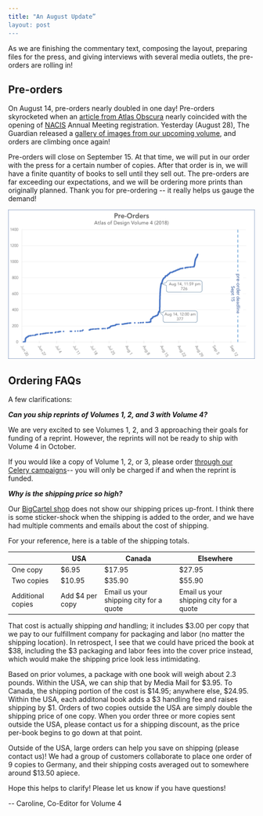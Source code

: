```yaml
---
title: "An August Update”
layout: post
---
```



As we are finishing the commentary text, composing the layout, preparing files for the press, and giving interviews with several media outlets, the pre-orders are rolling in!  


## Pre-orders

On August 14, pre-orders nearly doubled in one day! Pre-orders skyrocketed when an [article from Atlas Obscura](https://www.atlasobscura.com/articles/best-new-maps-2018) nearly coincided with the opening of [NACIS](http://nacis.org/) Annual Meeting registration. Yesterday (August 28), The Guardian released a [gallery of images from our upcoming volume](https://www.theguardian.com/artanddesign/gallery/2018/aug/28/atlas-of-map-designs-around-the-world-2018), and orders are climbing once again!  

Pre-orders will close on September 15. At that time, we will put in our order with the press for a certain number of copies. After that order is in, we will have a finite quantity of books to sell until they sell out. The pre-orders are far exceeding our expectations, and we will be ordering more prints than originally planned. Thank you for pre-ordering -- it really helps us gauge the demand!  


<img class="aligncenter size-full wp-image-988" alt="graph of preorders over time" src="/img/pre-orders-graph-aug29.png" width="750" />

## Ordering FAQs 

A few clarifications: 

**_Can you ship reprints of Volumes 1, 2, and 3 with Volume 4?_** 

We are very excited to see Volumes 1, 2, and 3 approaching their goals for funding of a reprint. However, the reprints will not be ready to ship with Volume 4 in October. 

If you would like a copy of Volume 1, 2, or 3, please order [through our Celery campaigns](http://atlasofdesign.org/reprints/)-- you will only be charged if and when the reprint is funded. 



**_Why is the shipping price so high?_**

Our [BigCartel shop](https://atlasofdesign.bigcartel.com/) does not show our shipping prices up-front. I think there is some sticker-shock when the shipping is added to the order, and we have had multiple comments and emails about the cost of shipping. 

For your reference, here is a table of the shipping totals.

|   | USA | Canada | Elsewhere | 
|---|---|---|---|
| One copy | $6.95 | $17.95 | $27.95 | 
| Two copies | $10.95 | $35.90 | $55.90 |
| Additional copies | Add $4 per copy | Email us your shipping city for a quote | Email us your shipping city for a quote | 


That cost is actually shipping _and_ handling; it includes $3.00 per copy that we pay to our fulfillment company for packaging and labor (no matter the shipping location). In retrospect, I see that we could have priced the book at $38, including the $3 packaging and labor fees into the cover price instead, which would make the shipping price look less intimidating. 

Based on prior volumes, a package with one book will weigh about 2.3 pounds. Within the USA, we can ship that by Media Mail for $3.95. To Canada, the shipping portion of the cost is $14.95; anywhere else, $24.95. Within the USA, each additonal book adds a $3 handling fee and raises shipping by $1. Orders of two copies outside the USA are simply double the shipping price of one copy. When you order three or more copies sent outside the USA, please contact us for a shipping discount, as the price per-book begins to go down at that point.

Outside of the USA, large orders can help you save on shipping (please contact us)! We had a group of customers collaborate to place one order of 9 copies to Germany, and their shipping costs averaged out to somewhere around $13.50 apiece. 

Hope this helps to clarify! Please let us know if you have questions! 

 -- Caroline, Co-Editor for Volume 4

